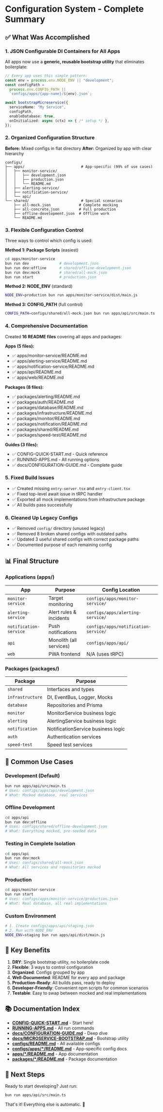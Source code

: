# Configuration System - Complete Summary

## ✅ What Was Accomplished

### 1. JSON Configurable DI Containers for All Apps

All apps now use a **generic, reusable bootstrap utility** that eliminates boilerplate:

```typescript
// Every app uses this simple pattern:
const env = process.env.NODE_ENV || "development";
const configPath = 
  process.env.CONFIG_PATH || 
  `configs/apps/{app-name}/${env}.json`;

await bootstrapMicroservice({
  serviceName: "My Service",
  configPath,
  enableDatabase: true,
  onInitialized: async (ctx) => { /* setup */ },
});
```

### 2. Organized Configuration Structure

**Before:** Mixed configs in flat directory
**After:** Organized by app with clear hierarchy

```
configs/
├── apps/                          # App-specific (99% of use cases)
│   ├── monitor-service/
│   │   ├── development.json
│   │   ├── production.json
│   │   └── README.md
│   ├── alerting-service/
│   ├── notification-service/
│   └── api/
└── shared/                        # Special scenarios
    ├── all-mock.json             # Complete mocking
    ├── all-concrete.json         # Full production
    ├── offline-development.json  # Offline work
    └── README.md
```

### 3. Flexible Configuration Control

Three ways to control which config is used:

**Method 1: Package Scripts** (easiest)
```bash
cd apps/monitor-service
bun run dev              # development.json
bun run dev:offline      # shared/offline-development.json
bun run dev:mock         # shared/all-mock.json
bun run start            # production.json
```

**Method 2: NODE_ENV** (standard)
```bash
NODE_ENV=production bun run apps/monitor-service/dist/main.js
```

**Method 3: CONFIG_PATH** (full control)
```bash
CONFIG_PATH=configs/shared/all-mock.json bun run apps/api/src/main.ts
```

### 4. Comprehensive Documentation

Created **16 README files** covering all apps and packages:

**Apps (5 files):**
- ✅ apps/monitor-service/README.md
- ✅ apps/alerting-service/README.md
- ✅ apps/notification-service/README.md
- ✅ apps/api/README.md
- ✅ apps/web/README.md

**Packages (8 files):**
- ✅ packages/alerting/README.md
- ✅ packages/auth/README.md
- ✅ packages/database/README.md
- ✅ packages/infrastructure/README.md
- ✅ packages/monitor/README.md
- ✅ packages/notification/README.md
- ✅ packages/shared/README.md
- ✅ packages/speed-test/README.md

**Guides (3 files):**
- ✅ CONFIG-QUICK-START.md - Quick reference
- ✅ RUNNING-APPS.md - All running options
- ✅ docs/CONFIGURATION-GUIDE.md - Complete guide

### 5. Fixed Build Issues

- ✅ Created missing `entry-server.tsx` and `entry-client.tsx`
- ✅ Fixed top-level await issue in tRPC handler
- ✅ Exported all mock implementations from infrastructure package
- ✅ All builds pass successfully

### 6. Cleaned Up Legacy Configs

- ✅ Removed `config/` directory (unused legacy)
- ✅ Removed 8 broken shared configs with outdated paths
- ✅ Updated 3 useful shared configs with correct package paths
- ✅ Documented purpose of each remaining config

## 📊 Final Structure

### Applications (apps/)

| App | Purpose | Config Location |
|-----|---------|-----------------|
| `monitor-service` | Target monitoring | `configs/apps/monitor-service/` |
| `alerting-service` | Alert rules & incidents | `configs/apps/alerting-service/` |
| `notification-service` | Push notifications | `configs/apps/notification-service/` |
| `api` | Monolith (all services) | `configs/apps/api/` |
| `web` | PWA frontend | N/A (uses tRPC) |

### Packages (packages/)

| Package | Purpose |
|---------|---------|
| `shared` | Interfaces and types |
| `infrastructure` | DI, EventBus, Logger, Mocks |
| `database` | Repositories and Prisma |
| `monitor` | MonitorService business logic |
| `alerting` | AlertingService business logic |
| `notification` | NotificationService business logic |
| `auth` | Authentication services |
| `speed-test` | Speed test services |

## 🎯 Common Use Cases

### Development (Default)
```bash
bun run apps/api/src/main.ts
# Uses: configs/apps/api/development.json
# What: Mocked database, real services
```

### Offline Development
```bash
cd apps/api
bun run dev:offline
# Uses: configs/shared/offline-development.json
# What: Everything mocked, pre-seeded data
```

### Testing in Complete Isolation
```bash
cd apps/api
bun run dev:mock
# Uses: configs/shared/all-mock.json
# What: All services and repositories mocked
```

### Production
```bash
cd apps/monitor-service
bun run start
# Uses: configs/apps/monitor-service/production.json
# What: Real database, all real implementations
```

### Custom Environment
```bash
# 1. Create configs/apps/api/staging.json
# 2. Run with NODE_ENV
NODE_ENV=staging bun run apps/api/dist/main.js
```

## 🎉 Key Benefits

1. **DRY**: Single bootstrap utility, no boilerplate code
2. **Flexible**: 3 ways to control configuration
3. **Organized**: Configs grouped by app
4. **Well-Documented**: README for every app and package
5. **Production-Ready**: All builds pass, ready to deploy
6. **Developer-Friendly**: Convenient npm scripts for common scenarios
7. **Testable**: Easy to swap between mocked and real implementations

## 📚 Documentation Index

- **[CONFIG-QUICK-START.md](./CONFIG-QUICK-START.md)** - Start here!
- **[RUNNING-APPS.md](./RUNNING-APPS.md)** - All run commands
- **[docs/CONFIGURATION-GUIDE.md](./docs/CONFIGURATION-GUIDE.md)** - Deep dive
- **[docs/MICROSERVICE-BOOTSTRAP.md](./docs/MICROSERVICE-BOOTSTRAP.md)** - Bootstrap utility
- **[configs/README.md](./configs/README.md)** - All available configs
- **[configs/apps/*/README.md](./configs/apps/)** - App-specific config docs
- **[apps/*/README.md](./apps/)** - App documentation
- **[packages/*/README.md](./packages/)** - Package documentation

## 🚀 Next Steps

Ready to start developing? Just run:

```bash
bun run apps/api/src/main.ts
```

That's it! Everything else is automatic. 🎉

